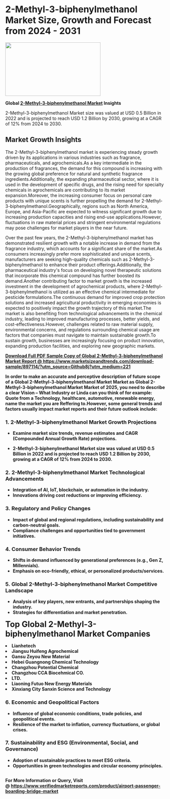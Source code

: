 <H1>2-Methyl-3-biphenylmethanol Market Size, Growth and Forecast from 2024 - 2031</H1><img class="aligncenter size-medium wp-image-584254" src="https://thirdeyenews.in/wp-content/uploads/2024/09/Global-Market-Research-300x168.jpeg" alt="" width="300" height="168" /><p><strong>Global&nbsp;<a href="https://www.marketsizeandtrends.com/download-sample/897114/?utm_source=Github8j?utm_medium=221">2-Methyl-3-biphenylmethanol Market</a> Insights</strong></p><p>2-Methyl-3-biphenylmethanol Market size was valued at USD 0.5 Billion in 2022 and is projected to reach USD 1.2 Billion by 2030, growing at a CAGR of 12% from 2024 to 2030.</p><p><h2>Market Growth Insights</h2> <p>The 2-Methyl-3-biphenylmethanol market is experiencing steady growth driven by its applications in various industries such as fragrance, pharmaceuticals, and agrochemicals.As a key intermediate in the production of fragrances, the demand for this compound is increasing with the growing global preference for natural and synthetic fragrance ingredients.Additionally, the expanding pharmaceutical sector, where it is used in the development of specific drugs, and the rising need for specialty chemicals in agrochemicals are contributing to its market expansion.Moreover, the increasing consumer focus on personal care products with unique scents is further propelling the demand for 2-Methyl-3-biphenylmethanol.Geographically, regions such as North America, Europe, and Asia-Pacific are expected to witness significant growth due to increasing production capacities and rising end-use applications.However, fluctuations in raw material prices and stringent environmental regulations may pose challenges for market players in the near future.<strong><a href="#"></a></strong></p> <p>Over the past few years, the 2-Methyl-3-biphenylmethanol market has demonstrated resilient growth with a notable increase in demand from the fragrance industry, which accounts for a significant share of the market.As consumers increasingly prefer more sophisticated and unique scents, manufacturers are seeking high-quality chemicals such as 2-Methyl-3-biphenylmethanol to enhance their product offerings.Additionally, the pharmaceutical industry's focus on developing novel therapeutic solutions that incorporate this chemical compound has further boosted its demand.Another contributing factor to market growth is the increased investment in the development of agrochemical products, where 2-Methyl-3-biphenylmethanol is utilized as an effective chemical intermediate for pesticide formulations.The continuous demand for improved crop protection solutions and increased agricultural productivity in emerging economies is expected to positively impact the growth trajectory of this market.The market is also benefiting from technological advancements in the chemical industry, leading to improved manufacturing processes, better yields, and cost-effectiveness.However, challenges related to raw material supply, environmental concerns, and regulations surrounding chemical usage are factors that companies must navigate to maintain sustainable growth.To sustain growth, businesses are increasingly focusing on product innovation, expanding production facilities, and exploring new geographic markets.<strong><a href="#"></p><p><span class=""><strong>Download Full PDF Sample Copy of Global 2-Methyl-3-biphenylmethanol Market Report</strong> @ <a href="https://www.marketsizeandtrends.com/download-sample/897114/?utm_source=Github8j?utm_medium=221" target="_blank">https://www.marketsizeandtrends.com/download-sample/897114/?utm_source=Github8j?utm_medium=221</a></span></p><p>In order to make an accurate and perceptive description of future scope of a Global&nbsp;2-Methyl-3-biphenylmethanol Market Market as Global&nbsp;2-Methyl-3-biphenylmethanol Market Market of 2025, you need to describe a clear Vision &ndash; What Industry or Linda can you think of for example: Quote from a Technology, healthcare, automotive, renewable energy, name the market you are Reffering to.However, some general trends and factors usually impact market reports and their future outlook include:</p><h3>1.&nbsp;<strong>2-Methyl-3-biphenylmethanol Market Growth Projections</strong></h3><ul><li>Examine market size trends, revenue estimates and CAGR (Compounded Annual Growth Rate) projections.</li><li><p>2-Methyl-3-biphenylmethanol Market size was valued at USD 0.5 Billion in 2022 and is projected to reach USD 1.2 Billion by 2030, growing at a CAGR of 12% from 2024 to 2030.</p></li></ul><h3>2.&nbsp;<strong>2-Methyl-3-biphenylmethanol Market Technological Advancements</strong></h3><ul><li>Integration of AI, IoT, blockchain, or automation in the industry.</li><li>Innovations driving cost reductions or improving efficiency.</li></ul><h3>3.&nbsp;<strong>Regulatory and Policy Changes</strong></h3><ul><li>Impact of global and regional regulations, including sustainability and carbon-neutral goals.</li><li>Compliance challenges and opportunities tied to government initiatives.</li></ul><h3>4.&nbsp;<strong>Consumer Behavior Trends</strong></h3><ul><li>Shifts in demand influenced by generational preferences (e.g., Gen Z, Millennials).</li><li>Emphasis on eco-friendly, ethical, or personalized products/services.</li></ul><h3>5.&nbsp;<strong>Global 2-Methyl-3-biphenylmethanol Market Competitive Landscape</strong></h3><ul><li>Analysis of key players, new entrants, and partnerships shaping the industry.</li><li>Strategies for differentiation and market penetration.</li></ul><p data-pm-slice="1 1 []"><span style="color: inherit; font-family: inherit; font-size: 25px;">Top Global 2-Methyl-3-biphenylmethanol Market Companies</span></p><div class="" data-test-id=""><p><li>Lianhetech</li><li> Jiangsu Huifeng Agrochemical</li><li> Gansu Zeyou New Material</li><li> Hebei Guangnong Chemical Technology</li><li> Changzhou Potential Chemical</li><li> Changzhou CCA Biocehmical CO.</li><li>LTD.</li><li> Liaoning Futuo New Energy Materials</li><li> Xinxiang City Sanxin Science and Technology</li></p></div><h3>6.&nbsp;<strong>Economic and Geopolitical Factors</strong></h3><ul><li>Influence of global economic conditions, trade policies, and geopolitical events.</li><li>Resilience of the market to inflation, currency fluctuations, or global crises.</li></ul><h3>7.&nbsp;<strong>Sustainability and ESG (Environmental, Social, and Governance)</strong></h3><ul><li>Adoption of sustainable practices to meet ESG criteria.</li><li>Opportunities in green technologies and circular economy principles.</li></ul><h2><strong style="font-size: 14px;">For More Information or Query, Visit @&nbsp;</strong><a style="background-color: #ffffff; font-size: 14px;" href="https://www.marketsizeandtrends.com/report/2-methyl-3-biphenylmethanol-market/" target="_blank">https://www.verifiedmarketreports.com/product/airport-passenger-boarding-bridge-market</a></h2>